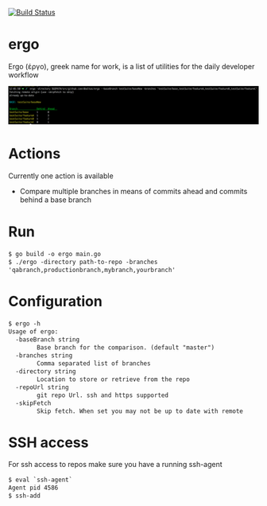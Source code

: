 [![Build Status](https://travis-ci.org/dbaltas/ergo.svg?branch=master)](https://travis-ci.org/dbaltas/ergo)
# ergo

Ergo (έργο), greek name for work, is a list of utilities for the daily developer workflow

![ergo sample output](ergo-sample-output.png)

# Actions
Currently one action is available

* Compare multiple branches in means of commits ahead and commits behind a base branch

# Run
```
$ go build -o ergo main.go
$ ./ergo -directory path-to-repo -branches 'qabranch,productionbranch,mybranch,yourbranch'
```

# Configuration
```
$ ergo -h
Usage of ergo:
  -baseBranch string
    	Base branch for the comparison. (default "master")
  -branches string
    	Comma separated list of branches
  -directory string
    	Location to store or retrieve from the repo
  -repoUrl string
    	git repo Url. ssh and https supported
  -skipFetch
    	Skip fetch. When set you may not be up to date with remote
```


# SSH access
For ssh access to repos make sure you have a running ssh-agent 
```
$ eval `ssh-agent`
Agent pid 4586
$ ssh-add 
```